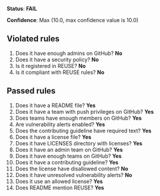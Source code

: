 **Status**: **FAIL**

**Confidence**: Max (10.0, max confidence value is 10.0)

## Violated rules

1.  Does it have enough admins on GitHub? **No**
1.  Does it have a security policy? **No**
1.  Is it registered in REUSE? **No**
1.  Is it compliant with REUSE rules? **No**


## Passed rules

1.  Does it have a README file? **Yes**
1.  Does it have a team with push privileges on GitHub? **Yes**
1.  Does teams have enough members on GitHub? **Yes**
1.  Are vulnerability alerts enabled? **Yes**
1.  Does the contributing guideline have required text? **Yes**
1.  Does it have a license file? **Yes**
1.  Does it have LICENSES directory with licenses? **Yes**
1.  Does it have an admin team on GitHub? **Yes**
1.  Does it have enough teams on GitHub? **Yes**
1.  Does it have a contributing guideline? **Yes**
1.  Does the license have disallowed content? **No**
1.  Does it have unresolved vulnerability alerts? **No**
1.  Does it use an allowed license? **Yes**
1.  Does README mention REUSE? **Yes**



